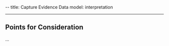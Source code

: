 --
title: Capture Evidence Data
model: interpretation

---

Points for Consideration
------------------------

...
